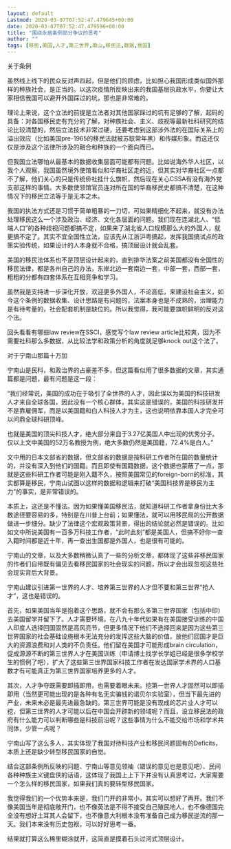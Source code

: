 ```yaml
---
layout: default
Lastmod: 2020-03-07T07:52:47.479645+00:00
date: 2020-03-07T07:52:47.479596+00:00
title: "围绕永居条例部分争议的思考"
author: ""
tags: [移民,美国,人才,第三世界,南山,移民法,数据,我国]
---
```


关于条例

虽然线上线下的民众反对声四起，但是他们的顾虑，比如担心我国形成类似国外那样的种族社会，是正当的。以这次疫情所反映出来的我国基层执政水平，你要让大家相信我国可以避开外国踩过的坑，那也是非常难的。

理论上来说，这个立法的前提是立法者对其他国家踩过的坑有足够的了解，起码的具备：对各国移民史有充分的了解，对种族社会、主义、歧视等最新社科研究的结论比较清楚的，然后立法技术非常过硬，还要考虑到这部涉外法的在国际关系上的溢出效应（比如美国pre-1965的移民法就被苏联常年黑）和传媒形象。而这还仅仅是涉及这个法律所涉及的融合和种族的一个面向而已。

但我国立法哪怕从最基本的数据收集层面可能都有问题。比如说海外华人社区，以我个人观察，我国虽然境外使馆看似和华裔社区走的近，但其实对华裔社区一点都不了解，他们关心的只是传统侨社挂什么旗帜，然后现在关心CSSA有没有海外党支部这样的事情。大多数使领馆官员连对所在国的华裔移民史都搞不清楚，在这种情况下的移民立法等于是无本之木。

我国的执法方式还是习惯于简单粗暴的一刀切，可如果精细化不起来，就没有办法处理移民这么一个涉及政治、经济、文化各层面的问题。我们现在连湖北人、“低端人口”的各种歧视问题都搞不定，如果来了湖北省人口规模那么大的外国人，就更搞不定了。其实不宜全国性立法，应该先从江浙沪粤搞起，发挥我国搞试点的政策实验传统，如果设计的人本身就不合格，搞顶层设计就会乱套。

美国的移民法体系也不是顶层设计起来的，直到排华法案之前美国都没有全国性的移民法律，都是各州自己的办法，东岸北边一套南边一套，中部一套，西部一套，粗粗的分都有四套体系在互相竞争和学习。

虽然我是支持进一步深化开放，欢迎更多外国人，不论高低，来建设社会主义，如今这个条例的数据收集、设计思路是有问题的，法案本身也是不成熟的，治理能力是有待考量的，社会配套机制是缺位的。所以我觉得，我可能要旗帜鲜明的反对这个法。

回头看看有哪些law review在SSCI，感觉写个law review article比较爽，因为不需要社科那么多数据，从比较法学和政策分析的角度就足够knock out这个法了。

对于宁南山那篇十万加

宁南山是民科，和政治界的占豪差不多，但这篇看似用了很多数据的文章，其实通篇都是问题，最有问题是这一段：

“我们经常说，美国的成功在于吸引了全世界的人才，因此误以为美国的科技研发人才来自全球各国，因此没有一个核心群体，其实这是错误的，美国的科技研发并不是靠雇佣军，而是以美国籍和白人科技人才为主，这也说明依靠本国人才完全可以问鼎全球科研顶峰。

也就是美国的顶尖科技人才，绝大部分来自于3.27亿美国人中出现的优秀分子。仅以上文中美国的52万名教授为例，绝大多数仍然是美国籍，72.4%是白人。”

文中用的日本文部省的数据，但文部省的数据是按科研工作者所在国的数量统计的，并没有深入到他们的国籍。而且即使有国籍数据，这个数据也蒙蔽了一点，那就是这些科研工作者可能是刚入籍不久，按照美国常见的foreign-born的标准，其实都算是移民，宁南山试图以这样的数据和逻辑来打破“美国科技界是移民为主力”的事实，是非常错误的。

本质上，这还是不懂法。因为如果懂美国移民法，就知道科研工作者拿身份比大多数途径要容易的多，特别是在川普上台前；如果懂法，就可以用移民局的公开数据做进一步细分。缺少了法律这个宏观政策背景，得出的结论就必然是错误的。比如如文中所说美国有一百多万科技工作者，“此时此刻”都是美国人，但搞不好你一查入籍时间都是近十年，再一查出生国都是外国人，也是很有可能的。

宁南山的文章，以及大多数稍微认真了一些的分析文章，都体现了这些非移民国家的作者们自带既有偏见去看移民国家的社会现实的问题，所以才会出现忽视这些社会现实背后大背景。

宁南山建议引进第一世界的人才、培养第三世界的人才但不要和第三世界“抢人才”，这也是错误的。

首先，如果美国当年是抱着这个思路，就不会有那么多第三世界国家（包括中印）去美国留学并留下了。人才需要环境，在八九十年代如果有在美国接受训练的中国人印度人选择回国固然是高风亮节，但更多情况下他们不选择回来是因为这些第三世界国家的社会基础设施根本无法充分的发挥这些大脑的价值，放他们回国才是巨大的资源浪费和对人类的不负责任。他们留在美国才可能形成brain circulation，促成源源不断的第三世界人才在美国训练（申请博士找学长学姐已经是很多学校学生的惯例了吧），扩大了这些第三世界国家科技工作者在发达国家学术界的人口基数才有可能真正为第三世界国家培养更多的人才。

其次，人才争夺既需要即插即用，也需要着眼未来。挖第一世界人才固然可以即插即用（当然更可能出现的是各种有名无实骗钱的诺贝尔实验室），但当下最先进的产业，未来未必是最先进最急缺的。第三世界可能是没有现成的芯片业人才可以挖，但第三世界的人才可能以后在中国会开辟新的领域呢？而且，设立移民法的政府有什么能力可以判断哪些是科技前沿呢？这些事情为什么不能交给市场和学术共同体，少管一点呢？

宁南山写了这么多人，其实体现了我国对待科技产业和移民问题固有的Deficits，本质上还是缺少转型移民国家的自觉。

结合这部条例所反映的问题、宁南山等意见领袖（错误的意见也是意见吧）、民间各种种族主义键盘侠的话语，这体现了我国上上下下并没有认真思考过，大家需要一个怎么样的移民国家，如果我们真的要转型移民国家。

我觉得我们的一个优势本来是，我们门开的非常小，其实可以想好了再开。我们不像美国当年是彻底敞开门，也不像英法是不得不接受自己殖民地人，也不像德国完全没有想好土耳其人会留下，也不像意大利根本没有准备自己成为移民逆流的那一天。我们本来没有历史包袱，可以好好思考一番。

结果就打算这么稀里糊涂就开，这简直是摸着石头过河式顶层设计。

